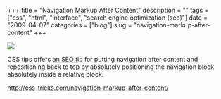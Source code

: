+++
title = "Navigation Markup After Content"
description = ""
tags = ["css", "html", "interface", "search engine optimization (seo)"]
date = "2009-04-07"
categories = ["blog"]
slug = "navigation-markup-after-content"
+++



  <div class="notebook-screenshot"><a href="http://css-tricks.com/navigation-markup-after-content/"><img src="/media/bluga/wt49dbc25a64401.jpg"/></a></div><p>CSS tips offers <a href="http://css-tricks.com/navigation-markup-after-content/">an SEO tip</a> for putting navigation after content and repositioning back to top by absolutely positioning the navigation block absolutely inside a relative block.</p>
    
  <a href="http://css-tricks.com/navigation-markup-after-content/">http://css-tricks.com/navigation-markup-after-content/</a>

